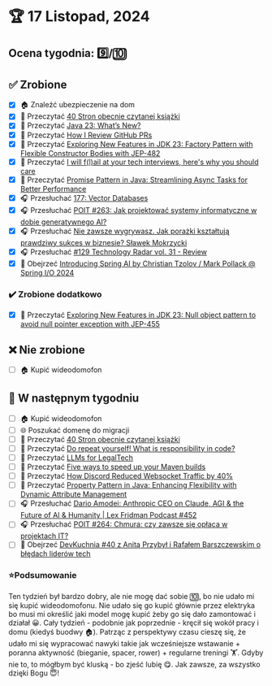 # 🏆 17 Listopad, 2024

## Ocena tygodnia: 9️⃣/🔟

## ✅ Zrobione
- [x] 🏠 Znaleźć ubezpieczenie na dom
- [x] 📗 Przeczytać [40 Stron obecnie czytanej książki](https://github.com/BartoszDabek/bdabek.pl/blob/master/miscellaneous/books.md)
- [x] 📗 Przeczytać [Java 23: What’s New?](https://foojay.io/today/java-23-whats-new/)
- [x] 📗 Przeczytać [How I Review GitHub PRs](https://www.bitquabit.com/post/how-i-do-github-prs/)
- [x] 📗 Przeczytać [Exploring New Features in JDK 23: Factory Pattern with Flexible Constructor Bodies with JEP-482](https://foojay.io/today/exploring-new-features-in-jdk-23-factory-pattern-with-flexible-constructor-bodies-with-jep-482/)
- [x] 📗 Przeczytać [I will f(l)ail at your tech interviews, here's why you should care](https://fraklopez.com/noodlings/2024-08-25-i-will-fail-your-technicals/)
- [x] 📗 Przeczytać [Promise Pattern in Java: Streamlining Async Tasks for Better Performance](https://java-design-patterns.com/patterns/promise/)
- [x] 🎧 Przesłuchać [177: Vector Databases](https://www.programmingthrowdown.com/episodes/177-vector-databases/)
- [x] 🎧 Przesłuchać [POIT #263: Jak projektować systemy informatyczne w dobie generatywnego AI?](https://porozmawiajmyoit.pl/poit-263-jak-projektowac-systemy-informatyczne-w-dobie-generatywnego-ai/)
- [x] 🎧 Przesłuchać [Nie zawsze wygrywasz. Jak porażki kształtują prawdziwy sukces w biznesie? Sławek Mokrzycki](https://youtu.be/T5pSZBntQAk)
- [x] 🎧 Przesłuchać [#129 Technology Radar vol. 31 - Review](https://patoarchitekci.io/129/)
- [x] 🎥 Obejrzeć [Introducing Spring AI by Christian Tzolov / Mark Pollack @ Spring I/O 2024](https://youtu.be/umKbaXsiCOY)

### ✔️ Zrobione dodatkowo
- [x] 📗 Przeczytać [Exploring New Features in JDK 23: Null object pattern to avoid null pointer exception with JEP-455](https://foojay.io/today/exploring-new-features-in-jdk-23-null-object-pattern-to-avoid-null-pointer-exception-with-jep-455/)

## ❌ Nie zrobione
- [ ] 🏠 Kupić wideodomofon

## 📝 W następnym tygodniu
- [ ] 🏠 Kupić wideodomofon
- [ ] 🌐 Poszukać domenę do migracji
- [ ] 📗 Przeczytać [40 Stron obecnie czytanej książki](https://github.com/BartoszDabek/bdabek.pl/blob/master/miscellaneous/books.md)
- [ ] 📗 Przeczytać [Do repeat yourself! What is responsibility in code?](https://blog.allegro.tech/2024/10/do-repeat-yourself.html)
- [ ] 📗 Przeczytać [LLMs for LegalTech](https://softwaremill.com/llms-for-legaltech/)
- [ ] 📗 Przeczytać [Five ways to speed up your Maven builds](https://gradle.com/blog/five-ways-to-speed-up-your-apache-maven-builds/)
- [ ] 📗 Przeczytać [How Discord Reduced Websocket Traffic by 40%](https://discord.com/blog/how-discord-reduced-websocket-traffic-by-40-percent)
- [ ] 📗 Przeczytać [Property Pattern in Java: Enhancing Flexibility with Dynamic Attribute Management](https://java-design-patterns.com/patterns/property/)
- [ ] 🎧 Przesłuchać [Dario Amodei: Anthropic CEO on Claude, AGI & the Future of AI & Humanity | Lex Fridman Podcast #452](https://youtu.be/ugvHCXCOmm4)
- [ ] 🎧 Przesłuchać [POIT #264: Chmura: czy zawsze się opłaca w projektach IT?](https://porozmawiajmyoit.pl/poit-264-chmura-czy-zawsze-sie-oplaca-w-projektach-it/)
- [ ] 🎥 Obejrzeć [DevKuchnia #40 z Anitą Przybył i Rafałem Barszczewskim o błędach liderów tech](https://youtu.be/7UZMXnSCS2c)

### ⭐Podsumowanie
Ten tydzień był bardzo dobry, ale nie mogę dać sobie 🔟, bo nie udało mi się kupić wideodomofonu. Nie udało się go kupić głównie przez elektryka bo musi mi określić jaki model mogę kupić żeby go się dało zamontować i działał 😀. Cały tydzień - podobnie jak poprzednie - kręcił się wokół pracy i domu (kiedyś buodwy 🏠). Patrząc z perspektywy czasu cieszę się, że udało mi się wypracować nawyki takie jak wcześniejsze wstawanie + poranna aktywność (bieganie, spacer, rower) + regularne treningi 🏋️. Gdyby nie to, to mógłbym być kluską - bo zjeść lubię 😋. Jak zawsze, za wszystko dzięki Bogu 😇!
